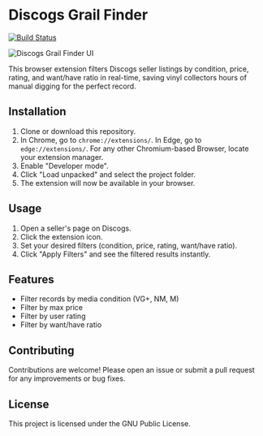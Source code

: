 # Discogs Grail Finder
[![Build Status](https://img.shields.io/badge/build-passing-brightgreen)](https://github.com/flyr102/discogs-grail-finder)

![Discogs Grail Finder UI](https://github.com/user-attachments/assets/2bf688a4-a9d8-4c76-88ff-a646133bf86f)

This browser extension filters Discogs seller listings by condition, price, rating, and want/have ratio in real-time, saving vinyl collectors hours of manual digging for the perfect record.

## Installation
1. Clone or download this repository.
2. In Chrome, go to `chrome://extensions/`. In Edge, go to `edge://extensions/`. For any other Chromium-based Browser, locate your extension manager.
3. Enable "Developer mode".
4. Click "Load unpacked" and select the project folder.
5. The extension will now be available in your browser.

## Usage
1. Open a seller's page on Discogs.
2. Click the extension icon.
3. Set your desired filters (condition, price, rating, want/have ratio).
4. Click "Apply Filters" and see the filtered results instantly.

## Features
- Filter records by media condition (VG+, NM, M)
- Filter by max price
- Filter by user rating
- Filter by want/have ratio

## Contributing
Contributions are welcome! Please open an issue or submit a pull request for any improvements or bug fixes.

## License
This project is licensed under the GNU Public License.
